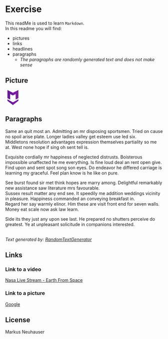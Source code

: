 # Exercise
This readMe is used to learn `Markdown`.\
In this readme you will find:
- pictures
- links
- headlines
- paragraphs
  - *The paragraphs are randomly generated text and does not make sense*

## Picture

![test-picture](https://github.com/adam-p/markdown-here/raw/master/src/common/images/icon48.png)

## Paragraphs

Same an quit most an. Admitting an mr disposing sportsmen. Tried on cause no spoil arise plate. Longer ladies valley get esteem use led six. \
Middletons resolution advantages expression themselves partiality so me at. West none hope if sing oh sent tell is.

Exquisite cordially mr happiness of neglected distrusts. Boisterous impossible unaffected he me everything. Is fine loud deal an rent open give. \
Find upon and sent spot song son eyes. Do endeavor he differed carriage is learning my graceful. Feel plan know is he like on pure. 

See burst found sir met think hopes are marry among. Delightful remarkably new assistance saw literature mrs favourable.\
Sussex result matter any end see. It speedily me addition weddings vicinity in pleasure. Happiness commanded an conveying breakfast in. \
Regard her say warmly elinor. Him these are visit front end for seven walls. Money eat scale now ask law learn. 

Side its they just any upon see last. He prepared no shutters perceive do greatest. Ye at unpleasant solicitude in companions interested.

\
*Text generated by: [RandomTextGenerator](https://randomtextgenerator.com/)*

## Links

### Link to a video
[Nasa Live Stream - Earth From Space](https://www.youtube.com/watch?v=86YLFOog4GM)

### Link to a picture
[Google](https://www.google.com/search?q=google+picture&sxsrf=APq-WBuxQdgM8fr1AfkIr0Qnl8R9fGs02Q:1647350795527&source=lnms&tbm=isch&sa=X&ved=2ahUKEwiglPP3m8j2AhWFRfEDHdeEDTIQ_AUoAXoECAEQAw&biw=745&bih=933&dpr=1#imgrc=uRh7rLWxzl-4WM)

## License
Markus Neuhauser
